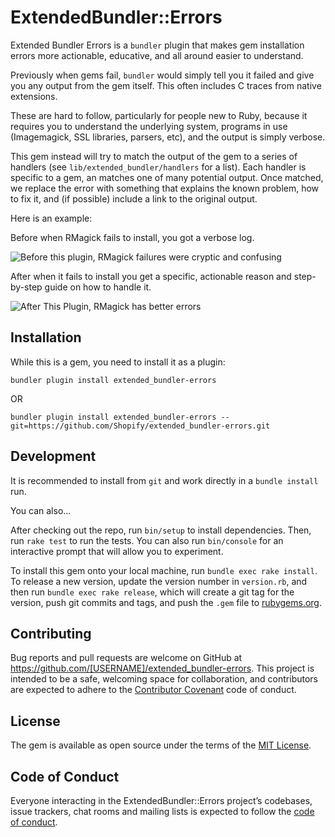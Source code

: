 # ExtendedBundler::Errors

Extended Bundler Errors is a `bundler` plugin that makes gem installation errors more actionable, educative, and all around easier to understand.

Previously when gems fail, `bundler` would simply tell you it failed and give you any output from the gem itself. This often includes C traces from native extensions.

These are hard to follow, particularly for people new to Ruby, because it requires you to understand the underlying system, programs in use (Imagemagick, SSL libraries, parsers, etc), and the output is simply verbose.

This gem instead will try to match the output of the gem to a series of handlers (see `lib/extended_bundler/handlers` for a list). Each handler is specific to a gem, an matches one of many potential output. Once matched, we replace the error with something that explains the known problem, how to fix it, and (if possible) include a link to the original output.

Here is an example:

Before when RMagick fails to install, you got a verbose log.

![Before this plugin, RMagick failures were cryptic and confusing](https://user-images.githubusercontent.com/3074765/40488035-c89a6678-5f33-11e8-89fc-f66c054d8765.png)

After when it fails to install you get a specific, actionable reason and step-by-step guide on how to handle it.

![After This Plugin, RMagick has better errors](https://user-images.githubusercontent.com/3074765/40487762-27d555b8-5f33-11e8-86db-29eadc737f58.png)


## Installation

While this is a gem, you need to install it as a plugin:

`bundler plugin install extended_bundler-errors`

OR

`bundler plugin install extended_bundler-errors --git=https://github.com/Shopify/extended_bundler-errors.git`

## Development

It is recommended to install from `git` and work directly in a `bundle install` run.

You can also...

After checking out the repo, run `bin/setup` to install dependencies. Then, run `rake test` to run the tests. You can also run `bin/console` for an interactive prompt that will allow you to experiment.

To install this gem onto your local machine, run `bundle exec rake install`. To release a new version, update the version number in `version.rb`, and then run `bundle exec rake release`, which will create a git tag for the version, push git commits and tags, and push the `.gem` file to [rubygems.org](https://rubygems.org).

## Contributing

Bug reports and pull requests are welcome on GitHub at https://github.com/[USERNAME]/extended_bundler-errors. This project is intended to be a safe, welcoming space for collaboration, and contributors are expected to adhere to the [Contributor Covenant](http://contributor-covenant.org) code of conduct.

## License

The gem is available as open source under the terms of the [MIT License](https://opensource.org/licenses/MIT).

## Code of Conduct

Everyone interacting in the ExtendedBundler::Errors project’s codebases, issue trackers, chat rooms and mailing lists is expected to follow the [code of conduct](https://github.com/[USERNAME]/extended_bundler-errors/blob/master/CODE_OF_CONDUCT.md).
